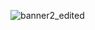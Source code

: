 ![banner2_edited](https://user-images.githubusercontent.com/23393796/158872859-32bf4dad-7f01-4c10-a3ff-e87a4c8d86e7.gif)
